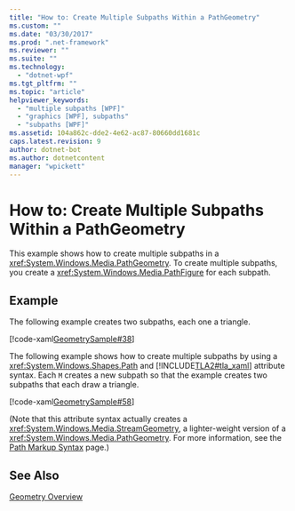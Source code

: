 ```yaml
---
title: "How to: Create Multiple Subpaths Within a PathGeometry"
ms.custom: ""
ms.date: "03/30/2017"
ms.prod: ".net-framework"
ms.reviewer: ""
ms.suite: ""
ms.technology: 
  - "dotnet-wpf"
ms.tgt_pltfrm: ""
ms.topic: "article"
helpviewer_keywords: 
  - "multiple subpaths [WPF]"
  - "graphics [WPF], subpaths"
  - "subpaths [WPF]"
ms.assetid: 104a862c-dde2-4e62-ac87-80660dd1681c
caps.latest.revision: 9
author: dotnet-bot
ms.author: dotnetcontent
manager: "wpickett"
---
```

# How to: Create Multiple Subpaths Within a PathGeometry
This example shows how to create multiple subpaths in a <xref:System.Windows.Media.PathGeometry>. To create multiple subpaths, you create a <xref:System.Windows.Media.PathFigure> for each subpath.  
  
## Example  
 The following example creates two subpaths, each one a triangle.  
  
 [!code-xaml[GeometrySample#38](../../../../samples/snippets/csharp/VS_Snippets_Wpf/GeometrySample/CS/pathgeometryexample.xaml#38)]  
  
 The following example shows how to create multiple subpaths by using a <xref:System.Windows.Shapes.Path> and [!INCLUDE[TLA2#tla_xaml](../../../../includes/tla2sharptla-xaml-md.md)] attribute syntax. Each `M` creates a new subpath so that the example creates two subpaths that each draw a triangle.  
  
 [!code-xaml[GeometrySample#58](../../../../samples/snippets/csharp/VS_Snippets_Wpf/GeometrySample/CS/geometryattributesyntaxexample.xaml#58)]  
  
 (Note that this attribute syntax actually creates a <xref:System.Windows.Media.StreamGeometry>, a lighter-weight version of a <xref:System.Windows.Media.PathGeometry>. For more information, see the [Path Markup Syntax](../../../../docs/framework/wpf/graphics-multimedia/path-markup-syntax.md) page.)  
  
## See Also  
 [Geometry Overview](../../../../docs/framework/wpf/graphics-multimedia/geometry-overview.md)
